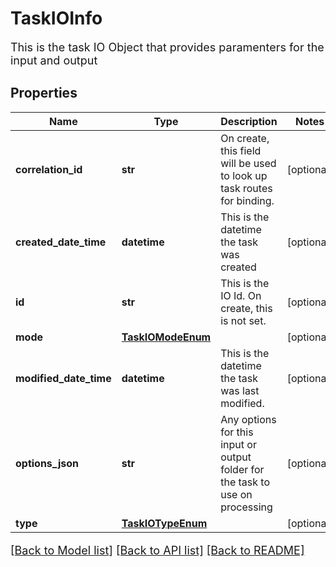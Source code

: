 # TaskIOInfo

This is the task IO Object that provides paramenters for the input and output
## Properties
Name | Type | Description | Notes
------------ | ------------- | ------------- | -------------
**correlation_id** | **str** | On create, this field will be used to look up task routes for binding. | [optional] 
**created_date_time** | **datetime** | This is the datetime the task was created | [optional] 
**id** | **str** | This is the IO Id.  On create, this is not set. | [optional] 
**mode** | [**TaskIOModeEnum**](TaskIOModeEnum.md) |  | [optional] 
**modified_date_time** | **datetime** | This is the datetime the task was last modified. | [optional] 
**options_json** | **str** | Any options for this input or output folder for the task to use on processing | [optional] 
**type** | [**TaskIOTypeEnum**](TaskIOTypeEnum.md) |  | [optional] 

[[Back to Model list]](../README.md#documentation-for-models) [[Back to API list]](../README.md#documentation-for-api-endpoints) [[Back to README]](../README.md)

<style>
     p, ul, ol, li { font-size: 18px !important;}
</style>


